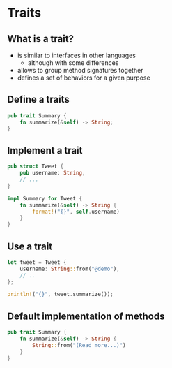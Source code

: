 # Traits

## What is a trait?
- is similar to interfaces in other languages
    - although with some differences
- allows to group method signatures together 
- defines a set of behaviors for a given purpose

## Define a traits
```rust
pub trait Summary {
    fn summarize(&self) -> String;
}
```

## Implement a trait
```rust
pub struct Tweet {
    pub username: String,
    // ...
}

impl Summary for Tweet {
    fn summarize(&self) -> String {
        format!("{}", self.username)
    }
}
```

## Use a trait
```rust
let tweet = Tweet {
    username: String::from("@demo"),
    // ..
};

println!("{}", tweet.summarize());
```

## Default implementation of methods
```rust
pub trait Summary {
    fn summarize(&self) -> String {
        String::from("(Read more...)")
    }
}
```